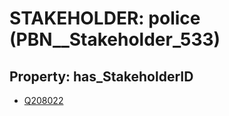 # STAKEHOLDER: __police__ (PBN__Stakeholder_533)

## Property: has_StakeholderID

* [Q208022](Q208022)

